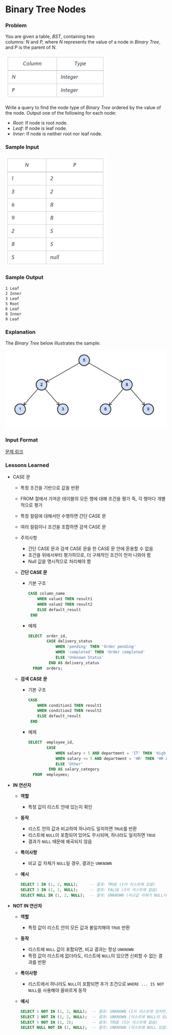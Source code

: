 # Binary Tree Nodes

### Problem

You are given a table, *BST*, containing two columns: *N* and *P,* where *N* represents the value of a node in *Binary Tree*, and *P* is the parent of *N*.

![image.png](image.png)

Write a query to find the node type of *Binary Tree* ordered by the value of the node. Output one of the following for each node:

- *Root*: If node is root node.
- *Leaf*: If node is leaf node.
- *Inner*: If node is neither root nor leaf node.

### **Sample Input**

![image.png](image%201.png)

### **Sample Output**

```
1 Leaf
2 Inner
3 Leaf
5 Root
6 Leaf
8 Inner
9 Leaf
```

### **Explanation**

The *Binary Tree* below illustrates the sample:

![image.png](image%202.png)

### Input Format

[문제 링크](https://www.hackerrank.com/challenges/binary-search-tree-1/problem?isFullScreen=true)

### Lessons Learned

- CASE 문
    - 특정 조건을 기반으로 값을 반환
    - FROM 절에서 가져온 테이블의 모든 행에 대해 조건을 평가 즉, 각 행마다 개별적으로 평가
    - 특정 컬럼에 대해서만 수행하면 간단 CASE 문
    - 여러 컬럼이나 조건을 조합하면 검색 CASE 문
    - 주의사항
        - 간단 CASE 문과 검색 CASE 문을 한 CASE 문 안에 혼용할 수 없음
        - 조건을 위에서부터 평가하므로, 더 구체적인 조건이 먼저 나와야 함
        - Null 값을 명시적으로 처리해야 함
    - **간단 CASE 문**
        - 기본 구조
            
            ```sql
            CASE column_name
            	WHEN value1 THEN result1
            	WHEN value2 THEN result2
            	ELSE default_result
             END
            ```
            
        - 예제
            
            ```sql
            SELECT  order_id,
                    CASE delivery_status
                        WHEN 'pending' THEN 'Order pending'
                        WHEN 'completed' THEN 'Order completed'
                        ELSE 'Unknown Status'
                     END AS delivery_status
              FROM  orders;
            ```
            
    - **검색 CASE 문**
        - 기본 구조
            
            ```sql
            CASE
                WHEN condition1 THEN result1
                WHEN condition2 THEN result2
                ELSE default_result
             END
            ```
            
        - 예제
            
            ```sql
            SELECT  employee_id,
                    CASE
                        WHEN salary > 5 AND department = 'IT' THEN 'High IT Salary'
                        WHEN salary <= 5 AND department = 'HR' THEN 'HR Average Salary'
                        ELSE 'Other'
                     END AS salary_category
              FROM  employees;
            ```
            
- **IN 연산자**
    - **역할**
        - 특정 값이 리스트 안에 있는지 확인
    - **동작**
        - 리스트 안의 값과 비교하여 하나라도 일치하면 `TRUE`를 반환
        - 리스트에 `NULL`이 포함되어 있어도 무시되며, 하나라도 일치하면 `TRUE`
        - 결과가 `NULL` 때문에 왜곡되지 않음
    - **특이사항**
        - 비교 값 자체가 `NULL`일 경우, 결과는 `UNKNOWN`
    - **예시**
        
        ```sql
        SELECT 1 IN (1, 2, NULL);     -- 결과: TRUE (1이 리스트에 있음)
        SELECT 3 IN (1, 2, NULL);     -- 결과: FALSE (3이 리스트에 없음)
        SELECT NULL IN (1, 2, NULL);  -- 결과: UNKNOWN (비교값 자체가 NULL이면 UNKNOWN)
        ```
        
- **NOT IN 연산자**
    - **역할**
        - 특정 값이 리스트 안의 모든 값과 불일치해야 `TRUE` 반환
    - **동작**
        - 리스트에 `NULL` 값이 포함되면, 비교 결과는 항상 `UNKNOWN`
        - 특정 값이 리스트에 없더라도, 리스트에 `NULL`이 있으면 신뢰할 수 없는 결과를 반환
    - **특이사항**
        - 리스트에서 하나라도 `NULL`이 포함되면 추가 조건으로 `WHERE ... IS NOT NULL`을 사용해야 올바르게 동작
    - **예시**
        
        ```sql
        SELECT 1 NOT IN (1, 2, NULL);  -- 결과: UNKNOWN (1이 리스트에 있지만, NULL이 있음)
        SELECT 3 NOT IN (1, 2, NULL);  -- 결과: UNKNOWN (리스트에 NULL이 있음)
        SELECT 5 NOT IN (1, 2);        -- 결과: TRUE (5는 리스트에 없음)
        SELECT NULL NOT IN (1, NULL);  -- 결과: UNKNOWN (리스트에 NULL 있음)
        ```